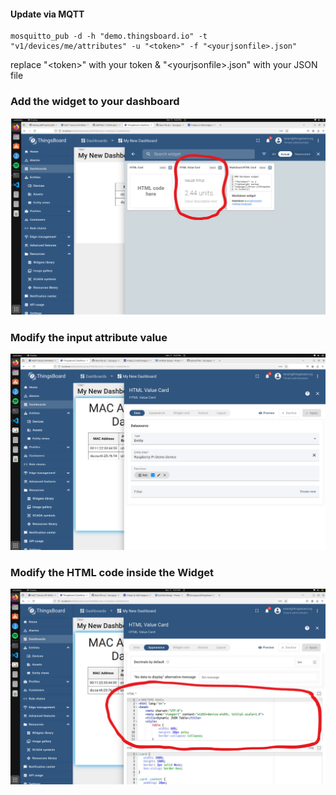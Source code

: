 #### Update via MQTT  
```
mosquitto_pub -d -h "demo.thingsboard.io" -t "v1/devices/me/attributes" -u "<token>" -f "<yourjsonfile>.json" 
```
replace "\<token\>" with your token & "\<yourjsonfile\>.json" with your JSON file
### Add the widget to your dashboard  
![Alt text](images/Widget.png)  
### Modify the input attribute value  
![Alt text](images/values.png)  
### Modify the HTML code inside the Widget
![Alt text](images/HTMLcode.png) 


